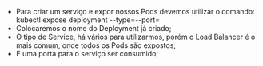 * Para criar um serviço e expor nossos Pods devemos utilizar o comando: kubectl expose deployment --type=--port=
* Colocaremos o nome do Deployment já criado;  
* O tipo de Service, há vários para utilizarmos, porém o Load Balancer é o mais comum, onde todos os Pods são expostos;
* E uma porta para o serviço ser consumido;